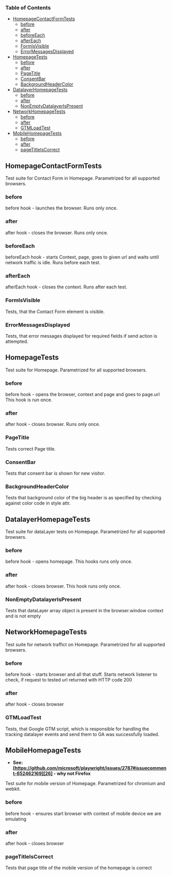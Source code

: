 <!-- Generated by documentation.js. Update this documentation by updating the source code. -->

### Table of Contents

-   [HomepageContactFormTests][1]
    -   [before][2]
    -   [after][3]
    -   [beforeEach][4]
    -   [afterEach][5]
    -   [FormIsVisible][6]
    -   [ErrorMessagesDisplayed][7]
-   [HomepageTests][8]
    -   [before][9]
    -   [after][10]
    -   [PageTitle][11]
    -   [ConsentBar][12]
    -   [BackgroundHeaderColor][13]
-   [DatalayerHomepageTests][14]
    -   [before][15]
    -   [after][16]
    -   [NonEmptyDatalayerIsPresent][17]
-   [NetworkHomepageTests][18]
    -   [before][19]
    -   [after][20]
    -   [GTMLoadTest][21]
-   [MobileHomepageTests][22]
    -   [before][23]
    -   [after][24]
    -   [pageTitleIsCorrect][25]

## HomepageContactFormTests

Test suite for Contact Form in Homepage.
Parametrized for all supported browsers.

### before

before hook - launches the browser.
Runs only once.

### after

after hook - closes the browser.
Runs only once.

### beforeEach

beforeEach hook - starts Context, page, goes to given url
and waits until network traffic is idle.
Runs before each test.

### afterEach

afterEach hook - closes the context.
Runs after each test.

### FormIsVisible

Tests, that the Contact Form element is visible.

### ErrorMessagesDisplayed

Tests, that error messages displayed for required fields
if send action is attempted.

## HomepageTests

Test suite for Homepage.
Parametrized for all supported browsers.

### before

before hook - opens the browser, context and page
and goes to page.url
This hook is run once.

### after

after hook - closes browser.
Runs only once.

### PageTitle

Tests correct Page title.

### ConsentBar

Tests that consent bar is shown for new visitor.

### BackgroundHeaderColor

Tests that background color of the big header is as
specified by checking against color code in style attr.

## DatalayerHomepageTests

Test suite for dataLayer tests on Homepage.
Parametrized for all supported browsers.

### before

before hook - opens homepage.
This hooks runs only once.

### after

after hook - closes browser.
This hook runs only once.

### NonEmptyDatalayerIsPresent

Tests that dataLayer array object is present
in the browser.window context and is not empty

## NetworkHomepageTests

Test suite for network traffict on Homepage.
Parametrized for all supported browsers.

### before

before hook - starts browser and all that stuff.
Starts network listener to check, if request to tested
url returned with HTTP code 200

### after

after hook - closes browser

### GTMLoadTest

Tests, that Google GTM script, which is responsible for handling the tracking
datalayer events and send them to GA was successfully loaded.

## MobileHomepageTests

-   **See: [https://github.com/microsoft/playwright/issues/2787#issuecomment-652462169][26] - why not Firefox**

Test suite for mobile version of Homepage.
Parametrized for chromium and webkit.

### before

before hook - ensures start browser with context of
mobile device we are emulating

### after

after hook - closes browser

### pageTitleIsCorrect

Tests that page title of the mobile version of the homepage is correct

[1]: #homepagecontactformtests

[2]: #before

[3]: #after

[4]: #beforeeach

[5]: #aftereach

[6]: #formisvisible

[7]: #errormessagesdisplayed

[8]: #homepagetests

[9]: #before-1

[10]: #after-1

[11]: #pagetitle

[12]: #consentbar

[13]: #backgroundheadercolor

[14]: #datalayerhomepagetests

[15]: #before-2

[16]: #after-2

[17]: #nonemptydatalayerispresent

[18]: #networkhomepagetests

[19]: #before-3

[20]: #after-3

[21]: #gtmloadtest

[22]: #mobilehomepagetests

[23]: #before-4

[24]: #after-4

[25]: #pagetitleiscorrect

[26]: https://github.com/microsoft/playwright/issues/2787#issuecomment-652462169

